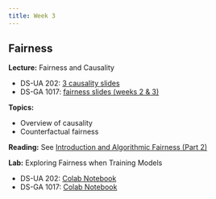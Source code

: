 ```yaml
---
title: Week 3
---
```


## Fairness

**Lecture:** Fairness and Causality

* DS-UA 202: [3 causality slides](../../../assets/3_causality_202.pdf)
* DS-GA 1017: [fairness slides (weeks 2 & 3)](../../../assets/2_3_Fairness_1017.pdf)

**Topics:**

* Overview of causality
* Counterfactual fairness

**Reading:** See [Introduction and Algorithmic Fairness (Part 2)](../../../assets/fairness_reader_weeks3&4.pdf)

**Lab:** Exploring Fairness when Training Models

* DS-UA 202: [Colab Notebook](https://colab.research.google.com/drive/1OYllyPCmZPCRJwi-btWVZ9DeTrudtyq0)
* DS-GA 1017: [Colab Notebook](https://colab.research.google.com/drive/1C3Tjj0yzOLmM0b8cOKpl8o-KlnBs0vt6?usp=sharing)

